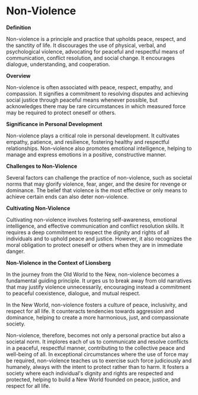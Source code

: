 # Non-Violence

**Definition**

Non-violence is a principle and practice that upholds peace, respect, and the sanctity of life. It discourages the use of physical, verbal, and psychological violence, advocating for peaceful and respectful means of communication, conflict resolution, and social change. It encourages dialogue, understanding, and cooperation.

**Overview**

Non-violence is often associated with peace, respect, empathy, and compassion. It signifies a commitment to resolving disputes and achieving social justice through peaceful means whenever possible, but acknowledges there may be rare circumstances in which measured force may be required to protect oneself or others.

**Significance in Personal Development**

Non-violence plays a critical role in personal development. It cultivates empathy, patience, and resilience, fostering healthy and respectful relationships. Non-violence also promotes emotional intelligence, helping to manage and express emotions in a positive, constructive manner.

**Challenges to Non-Violence**

Several factors can challenge the practice of non-violence, such as societal norms that may glorify violence, fear, anger, and the desire for revenge or dominance. The belief that violence is the most effective or only means to achieve certain ends can also deter non-violence.

**Cultivating Non-Violence**

Cultivating non-violence involves fostering self-awareness, emotional intelligence, and effective communication and conflict resolution skills. It requires a deep commitment to respect the dignity and rights of all individuals and to uphold peace and justice. However, it also recognizes the moral obligation to protect oneself or others when they are in immediate danger.

**Non-Violence in the Context of Lionsberg**

In the journey from the Old World to the New, non-violence becomes a fundamental guiding principle. It urges us to break away from old narratives that may justify violence unnecessarily, encouraging instead a commitment to peaceful coexistence, dialogue, and mutual respect.

In the New World, non-violence fosters a culture of peace, inclusivity, and respect for all life. It counteracts tendencies towards aggression and dominance, helping to create a more harmonious, just, and compassionate society.

Non-violence, therefore, becomes not only a personal practice but also a societal norm. It implores each of us to communicate and resolve conflicts in a peaceful, respectful manner, contributing to the collective peace and well-being of all. In exceptional circumstances where the use of force may be required, non-violence teaches us to exercise such force judiciously and humanely, always with the intent to protect rather than to harm. It fosters a society where each individual's dignity and rights are respected and protected, helping to build a New World founded on peace, justice, and respect for all life.